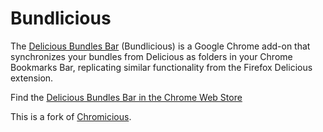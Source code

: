 # Bundlicious
The [Delicious Bundles Bar](https://chrome.google.com/webstore/detail/delicious-bundles-bar-chr/iimmknenodliepegffgbpbfgfoeilonk) (Bundlicious) is a Google Chrome add-on that synchronizes your bundles from Delicious as folders in your Chrome Bookmarks Bar, replicating similar functionality from the Firefox Delicious extension.

Find the [Delicious Bundles Bar in the Chrome Web Store](https://chrome.google.com/webstore/detail/delicious-bundles-bar-chr/iimmknenodliepegffgbpbfgfoeilonk)

This is a fork of [Chromicious](https://github.com/Yasik/Chromicious).

